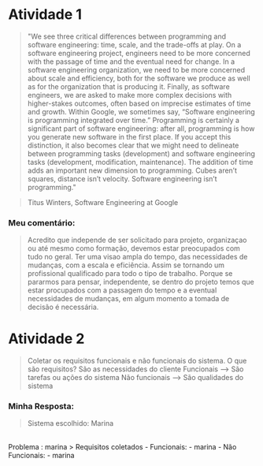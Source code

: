 
# Atividade 1

> "We see three critical differences between programming and software engineering: time, scale, and the trade-offs at play. On a software engineering project, engineers need to be more concerned with the passage of time and the eventual need for change. In a software engineering organization, we need to be more concerned about scale and efficiency, both for the software we produce as well as for the organization that is producing it. Finally, as software engineers, we are asked to make more complex decisions with higher-stakes outcomes, often based on imprecise estimates of time and growth. Within Google, we sometimes say, “Software engineering is programming integrated over time.” Programming is certainly a significant part of software engineering: after all, programming is how you generate new software in the first place. If you accept this distinction, it also becomes clear that we might need to delineate between programming tasks (development) and software engineering tasks (development, modification, maintenance). The addition of time adds an important new dimension to programming. Cubes aren’t squares, distance isn’t velocity. Software engineering isn’t programming."

> Titus Winters, Software Engineering at Google

### Meu comentário: 
> Acredito que independe de ser solicitado para projeto, organizaçao ou até mesmo como formação, devemos estar preocupados com tudo no geral. Ter uma visao ampla do tempo, das necessidades de mudanças, com a escala e eficiência. Assim se tornando um profissional qualificado para todo o tipo de trabalho.
> Porque se pararmos para pensar, independente, se dentro do projeto temos que estar procupados com a passagem do tempo e a eventual necessidades de mudanças, em algum momento a tomada de decisão é necessária.

# Atividade 2

>  Coletar os requisitos funcionais e não funcionais do sistema. 
O que são requisitos? São as necessidades do cliente 
Funcionais --> São tarefas ou ações do sistema
Não funcionais --> São qualidades do sistema


### Minha Resposta:
> Sistema escolhido: 
Marina
<br>
Problema :
marina
> Requisitos coletados
- Funcionais:
    - marina
- Não Funcionais:
    - marina





